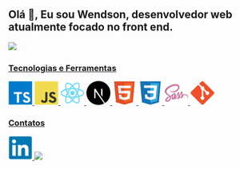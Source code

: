 ## Olá 👋, Eu sou Wendson, desenvolvedor web atualmente focado no front end.

<div>
  <a href="https://github.com/wendson13">
  <img src="https://github-readme-stats.vercel.app/api/top-langs/?username=wendson13&layout=compact&langs_count=7&theme=github_dark"/>
</div>

### Tecnologias e Ferramentas

<div>
  <img src="https://raw.githubusercontent.com/devicons/devicon/master/icons/typescript/typescript-original.svg" alt="typescript" width="48px" />
  <img src="https://raw.githubusercontent.com/devicons/devicon/master/icons/javascript/javascript-original.svg" alt="javascript" width="48px" />
  <img src="https://raw.githubusercontent.com/devicons/devicon/master/icons/react/react-original.svg" alt="react" width="48px" />
  <img src="https://raw.githubusercontent.com/devicons/devicon/master/icons/nextjs/nextjs-original.svg" alt="nextjs" width="48px" />
  <img src="https://raw.githubusercontent.com/devicons/devicon/master/icons/html5/html5-original.svg" alt="html5" width="48px" />
  <img src="https://raw.githubusercontent.com/devicons/devicon/master/icons/css3/css3-original.svg" alt="css3" width="48px" />
  <img src="https://raw.githubusercontent.com/devicons/devicon/master/icons/sass/sass-original.svg" alt="sass" width="48px" />
  <img src="https://raw.githubusercontent.com/devicons/devicon/master/icons/git/git-original.svg " alt="git" width="48px" />
</div>

### Contatos

<div>
  <a href="https://www.linkedin.com/in/wendson13" target="_blank">
    <img src="https://raw.githubusercontent.com/devicons/devicon/master/icons/linkedin/linkedin-original.svg" style="width: 48px" />
  </a>
  
  <a href="mailto:wendson.dev@gmail.com" target="_blank">
    <img src="https://gmail.google.com/favicon.ico" style="width: 48px" />
  </a>
</div>
